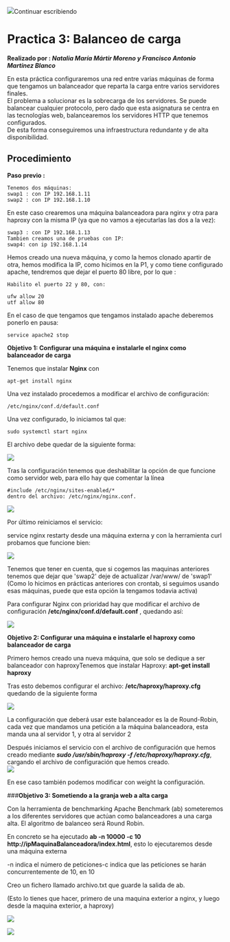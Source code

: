﻿
![](https://www.correctorortografico.com/googiespell/blank.gif)Continuar escribiendo

# Practica 3: Balanceo de carga  
  
**Realizado por : _Natalia María Mártir Moreno y Francisco Antonio Martinez Blanco_**  
  
En esta práctica configuraremos una red entre varias máquinas de forma que tengamos un balanceador que reparta la carga entre varios servidores finales.  
El problema a solucionar es la sobrecarga de los servidores. Se puede balancear cualquier protocolo, pero dado que esta asignatura se centra en las tecnologías web, balancearemos los servidores HTTP que tenemos configurados.  
De esta forma conseguiremos una infraestructura redundante y de alta disponibilidad.  
  
  
  
  
## Procedimiento  
  
**Paso previo :**  
  
	Tenemos dos máquinas:
	swap1 : con IP 192.168.1.11
	swap2 : con IP 192.168.1.10  
	
En este caso crearemos una máquina balanceadora para nginx y otra para haproxy con la misma IP (ya que no vamos a ejecutarlas las dos a la vez):
	
	swap3 : con IP 192.168.1.13
	Tambien creamos una de pruebas con IP:  
	swap4: con ip 192.168.1.14  
  
Hemos creado una nueva máquina, y como la hemos clonado apartir de otra, hemos modifica la IP, como hicimos en la P1, y como tiene configurado apache, tendremos que dejar el puerto 80 libre, por lo que :  
  
	Habilito el puerto 22 y 80, con:  
  
	ufw allow 20
	utf allow 80  
  
En el caso de que tengamos que tengamos instalado apache deberemos ponerlo en pausa:  
  
	service apache2 stop



**Objetivo 1: Configurar una máquina e instalarle el nginx como balanceador de carga**  
  
Tenemos que instalar **Nginx** con  
  
	apt-get install nginx  
  
  
Una vez instalado procedemos a modificar el archivo de configuración:  
  
	/etc/nginx/conf.d/default.conf

Una vez configurado, lo iniciamos tal que:  
  
	sudo systemctl start nginx  
  
El archivo debe quedar de la siguiente forma:  
  
![](https://github.com/natalia2911/SWAP_1718/blob/master/Practicas/P3/Imagenes/3.1.png)  
  
Tras la configuración tenemos que deshabilitar la opción de que funcione como servidor web, para ello hay que comentar la línea  
  
	#include /etc/nginx/sites-enabled/*  
	dentro del archivo: /etc/nginx/nginx.conf.  
  
![](https://github.com/natalia2911/SWAP_1718/blob/master/Practicas/P3/Imagenes/3.2.png)  
  
Por último reiniciamos el servicio:  
  
service nginx restarty desde una máquina externa y con la herramienta curl probamos que funcione bien:  
  
![](https://github.com/natalia2911/SWAP_1718/blob/master/Practicas/P3/Imagenes/3.3.png)  
  
Tenemos que tener en cuenta, que si cogemos las maquinas anteriores tenemos que dejar que 'swap2' deje de actualizar /var/www/ de 'swap1' (Como lo hicimos en prácticas anteriores con crontab, si seguimos usando esas máquinas, puede que esta opción la tengamos todavia activa)  
  
Para configurar Nginx con prioridad hay que modificar el archivo de configuración **/etc/nginx/conf.d/default.conf** , quedando así:  
  
![](https://github.com/natalia2911/SWAP_1718/blob/master/Practicas/P3/Imagenes/3.4.png)  
  
**Objetivo 2: Configurar una máquina e instalarle el haproxy como balanceador de carga**  
  
Primero hemos creado una nueva máquina, que solo se dedique a ser balanceador con haproxyTenemos que instalar Haproxy: **apt-get install haproxy**  
  
Tras esto debemos configurar el archivo: **/etc/haproxy/haproxy.cfg** quedando de la siguiente forma  
  
![](https://github.com/natalia2911/SWAP_1718/blob/master/Practicas/P3/Imagenes/3.5.png)  
  
  
La configuración que deberá usar este balanceador es la de Round-Robin, cada vez que mandamos una petición a la máquina balanceadora, esta manda una al servidor 1, y otra al servidor 2  
  
Después iniciamos el servicio con el archivo de configuración que hemos creado mediante **_sudo /usr/sbin/haproxy -f /etc/haproxy/haproxy.cfg_**, cargando el archivo de configuración que hemos creado.  
![](https://github.com/natalia2911/SWAP_1718/blob/master/Practicas/P3/Imagenes/3.6.png)  
  
En ese caso también podemos modificar con weight la configuración.  
  
###**Objetivo 3: Sometiendo a la granja web a alta carga**  
  
Con la herramienta de benchmarking Apache Benchmark (ab) someteremos a los diferentes servidores que actúan como balanceadores a una carga alta. El algoritmo de balanceo será Round Robin.  
  
En concreto se ha ejecutado **ab -n 10000 -c 10 http://ipMaquinaBalanceadora/index.html**, esto lo ejecutaremos desde una máquina externa  
  
-n indica el número de peticiones-c indica que las peticiones se harán concurrentemente de 10, en 10  
  
Creo un fichero llamado archivo.txt que guarde la salida de ab.  
  
(Esto lo tienes que hacer, primero de una maquina exterior a nginx, y luego desde la maquina exterior, a haproxy)  
  
![](https://github.com/natalia2911/SWAP_1718/blob/master/Practicas/P3/Imagenes/3.7.PNG)  
  
  
![](https://github.com/natalia2911/SWAP_1718/blob/master/Practicas/P3/Imagenes/3.8.png)

